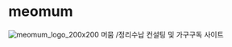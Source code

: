 # meomum
![meomum_logo_200x200](https://user-images.githubusercontent.com/121777501/232709163-071dde39-67c6-4a77-919e-ee05e238d6ab.jpg)
머뭄 /정리수납 컨설팅 및 가구구독 사이트

